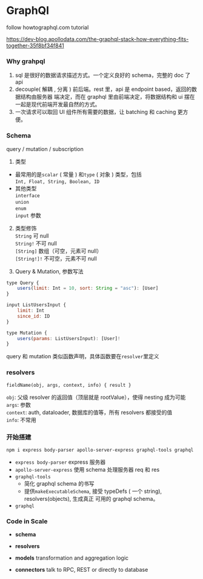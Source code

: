 # GraphQl

follow howtographql.com tutorial

https://dev-blog.apollodata.com/the-graphql-stack-how-everything-fits-together-35f8bf34f841

### Why grahpql

1. sql 是很好的数据请求描述方式。一个定义良好的 schema，完整的 doc 了 api
2. decouple( 解耦 , 分离 ) 前后端。rest 里，api 是 endpoint based，返回的数据结构由服务器
   端决定，而在 graphql 里由前端决定，将数据结构和 ui 摆在一起是现代前端开发最自然的方式。
3. 一次请求可以取回 UI 组件所有需要的数据，让 batching 和 caching 更方便。

### Schema

query / mutation / subscription

1. 类型

* 最常用的是`scalar` ( 常量 ) 和`type` ( 对象 ) 类型，包括\
  `Int, Float, String, Boolean, ID`
* 其他类型\
  `interface`\
  `union`\
  `enum`\
  `input` 参数

2. 类型修饰\
   `String` 可 null\
   `String!` 不可 null\
   `[String]` 数组（可空，元素可 null）\
   `[String!]!` 不可空，元素不可 null

3. Query & Mutation, 参数写法

```js
type Query {
    users(limit: Int = 10, sort: String = "asc"): [User]
}
```

```js
input ListUsersInput {
    limit: Int
    since_id: ID
}

type Mutation {
    users(params: ListUsersInput): [User]!
}
```

query 和 mutation 类似函数声明，具体函数要在`resolver`里定义

### resolvers

`fieldName(obj, args, context, info) { result }`

`obj`: 父级 resolver 的返回值（顶层就是 rootValue），使得 nesting 成为可能\
`args`: 参数\
`context`: auth, dataloader, 数据库的值等，所有 resolvers 都接受的值\
`info`: 不常用

### 开始搭建

`npm i express body-parser apollo-server-express graphql-tools graphql`

* `express body-parser` express 服务器
* `apollo-server-express` 使用 schema 处理服务器 req 和 res
* `graphql-tools`
  * 简化 graphql schema 的书写
  * 提供`makeExecutableSchema`, 接受 typeDefs ( 一个 string), resolvers(objects), 生成真正
    可用的 graphql schema。
* `graphql`

### Code in Scale

* **schema**
* **resolvers**

* **models** transformation and aggregation logic
* **connectors** talk to RPC, REST or directly to database

